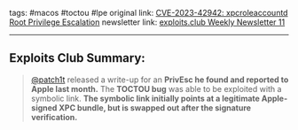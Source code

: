 tags: #macos #toctou #lpe
original link:  [CVE-2023-42942: xpcroleaccountd Root Privilege Escalation](https://jhftss.github.io/CVE-2023-42942-xpcroleaccountd-Root-Privilege-Escalation/?ref=blog.exploits.club)
newsletter link:  [exploits.club Weekly Newsletter 11](https://blog.exploits.club/exploits-club-weekly-newsletter-10-2/)  

---
## Exploits Club Summary:
> [@patch1t](https://twitter.com/patch1t?ref=blog.exploits.club) released a write-up for an **PrivEsc he found and reported to Apple last month.** The **TOCTOU bug** was able to be exploited with a symbolic link. **The symbolic link initially points at a legitimate Apple-signed XPC bundle, but is swapped out after the signature verification.**